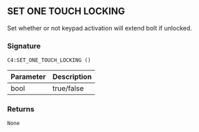 ## SET ONE TOUCH LOCKING

Set whether or not keypad activation will extend bolt if unlocked.


### Signature

`C4:SET_ONE_TOUCH_LOCKING ()`


| Parameter | Description |
| --- | --- |
| bool | true/false |


### Returns

`None`
